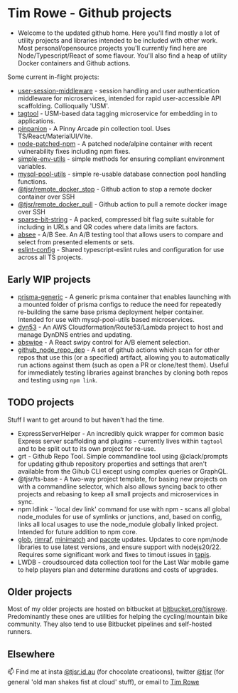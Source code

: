 # Tim Rowe - Github projects

- Welcome to the updated github home.  Here you'll find mostly a lot of utility projects and libraries intended to be included with other work.  Most personal/opensource projects you'll currently find here are Node/Typescript/React of some flavour.  You'll also find a heap of utility Docker containers and Github actions.

Some current in-flight projects:

- [user-session-middleware](https://github.com/tjsr/user-session-middleware) - session handling and user authentication middleware for microservices, intended for rapid user-accessible API scaffolding. Collioqually 'USM'.
- [tagtool](https://github.com/tjsr/tagtool) - USM-based data tagging microservice for embedding in to applications.
- [pinpanion](https://github.com/tjsr/pinpanion) - A Pinny Arcade pin collection tool.  Uses TS/React/MaterialUI/Vite.
- [node-patched-npm](https://github.com/tjsr/node_patched_npm) - A patched node/alpine container with recent vulnerability fixes including npm fixes.
- [simple-env-utils](https://github.com/tjsr/simple-env-utils) - simple methods for ensuring compliant environment variables.
- [mysql-pool-utils](https://github.com/tjsr/mysql-pool-utils) - simple re-usable database connection pool handling functions.
- [@tjsr/remote_docker_stop](https://github.com/tjsr/remote_docker_stop) - Github action to stop a remote docker container over SSH
- [@tjsr/remote_docker_pull](https://github.com/tjsr/remote_docker_pull) - Github action to pull a remote docker image over SSH
- [sparse-bit-string](https://github.com/tjsr/sparse-bit-string) - A packed, compressed bit flag suite suitable for including in URLs and QR codes where data limits are factors.
- [absee](https://github.com/tjsr/absee) - A/B See.  An A/B testing tool that allows users to compare and select from presented elements or sets.
- [eslint-config](https://github.com/tjsr/eslint-config) - Shared typescript-eslint rules and configuration for use across all TS projects.

## Early WIP projects

- [prisma-generic](https://github.com/tjsr/prisma-generic) - A generic prisma container that enables launching with a mounted folder of prisma configs to reduce the need for repeatedly re-building the same base prisma deployment helper container. Intended for use with mysql-pool-utils based microservices.
- [dyn53](https://github.com/tjsr/dyn53) - An AWS Cloudformation/Route53/Lambda project to host and manage DynDNS entries and updating.
- [abswipe](https://github.com/tjsr/abswipe) - A React swipy control for A/B element selection.
- [github_node_repo_dep](https://github.com/tjsr/github_node_repo_dep) - A set of github actions which scan for other repos that use this (or a specified) artifact, allowing you to automatically run actions against them (such as open a PR or clone/test them).  Useful for immediately testing libraries against branches by cloning both repos and testing using `npm link`.

## TODO projects

Stuff I want to get around to but haven't had the time.

- ExpressServerHelper - An incredibly quick wrapper for common basic Express server scaffolding and plugins - currently lives within `tagtool` and to be split out to its own project for re-use.
- grt - Github Repo Tool.  Simple commandline tool using @clack/prompts for updating github repository properties and settings that aren't available from the Gihub CLI except using complex queries or GraphQL.
- @tjsr/ts-base - A two-way project template, for basing new projects on with a commandline selector, which also allows syncing back to other projects and rebasing to keep all small projects and microservices in sync.
- npm ldlink - 'local dev link' command for use with npm - scans all global node_modules for use of symlinks or junctions, and, based on config, links all local usages to use the node_module globally linked project. Intended for future addition to npm core.
- [glob](https://github.com/isaacs/node-glob), [rimraf](https://github.com/isaacs/rimraf), [minimatch](https://github.com/isaacs/minimatch) and [pacote](https://github.com/npm/pacote) updates. Updates to core npm/node libraries to use latest versions, and ensure support with nodejs20/22. Requires some significant work and fixes to timout issues in [tapjs](https://github.com/tapjs/tapjs).
- LWDB - croudsourced data collection tool for the Last War mobile game to help players plan and determine durations and costs of upgrades.

## Older projects

Most of my older projects are hosted on bitbucket at [bitbucket.org/tjsrowe](https://bitbucket.org/tjsrowe).  Predominantly these ones are utilities for helping the cycling/mountain bike community.  They also tend to use Bitbucket pipelines and self-hosted runners.

## Elsewhere

📫 Find me at insta [@tjsr.id.au](https://www.instagram.com/tjsr.id.au) (for chocolate creatioons), twitter [@tjsr](https://x.com/tjsr) (for general 'old man shakes fist at cloud' stuff), or email to [Tim Rowe](mailto:tim@tjsr.id.au)
